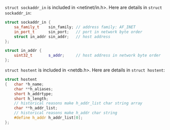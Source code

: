 `struct sockaddr_in` is included in <netinet/in.h>. Here are details in `struct sockaddr_in`:
```cpp
struct sockaddr_in {
    sa_family_t    sin_family; // address family: AF_INET
    in_port_t      sin_port;   // port in network byte order
    struct in_addr sin_addr;   // host address
};

struct in_addr {
    uint32_t       s_addr;     // host address in network byte order
};
```

`struct hostent` is included in <netdb.h>. Here are details in `struct hostent`:
```cpp
struct hostent
{   char *h_name;
    char **h_aliases;
    short h_addrtype;
    short h_length;
    // historical reasons make h_addr_list char string array
    char **h_addr_list;
    // historical reasons make h_addr char string
    #define h_addr h_addr_list[0];
};
```